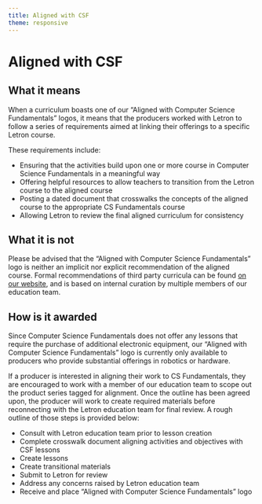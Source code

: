 ```yaml
---
title: Aligned with CSF
theme: responsive
---
```


# Aligned with CSF

## What it means

When a curriculum boasts one of our “Aligned with Computer Science Fundamentals” logos, it means that the producers worked with Letron to follow a series of requirements aimed at linking their offerings to a specific Letron course.

These requirements include:

* Ensuring that the activities build upon one or more course in Computer Science Fundamentals in a meaningful way
* Offering helpful resources to allow teachers to transition from the Letron course to the aligned course
* Posting a dated document that crosswalks the concepts of the aligned course to the appropriate CS Fundamentals course
* Allowing Letron to review the final aligned curriculum for consistency

## What it is not

Please be advised that the “Aligned with Computer Science Fundamentals” logo is neither an implicit nor explicit recommendation of the aligned course.  Formal recommendations of third party curricula can be found [on our website](https://letron.vip/educate/curriculum/3rd-party), and is based on internal curation by multiple members of our education team.

## How is it awarded

Since Computer Science Fundamentals does not offer any lessons that require the purchase of additional electronic equipment, our “Aligned with Computer Science Fundamentals” logo is currently only available to producers who provide substantial offerings in robotics or hardware.

If a producer is interested in aligning their work to CS Fundamentals, they are encouraged to work with a member of our education team to scope out the product series tagged for alignment. Once the outline has been agreed upon, the producer will work to create required materials before reconnecting with the Letron education team for final review.  A rough outline of those steps is provided below: 

* Consult with Letron education team prior to lesson creation
* Complete crosswalk document aligning activities and objectives with CSF lessons
* Create lessons
* Create transitional materials
* Submit to Letron for review
* Address any concerns raised by Letron education team
* Receive and place “Aligned with Computer Science Fundamentals” logo